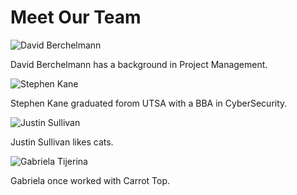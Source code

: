 # Meet Our Team

![David Berchelmann](https://s3.amazonaws.com/alumni.codeup.com/DavidBerchelmann.jpg)

David Berchelmann has a background in Project Management.

![Stephen Kane](https://s3.amazonaws.com/alumni.codeup.com/StephenKane.jpg)

Stephen Kane graduated forom UTSA with a BBA in CyberSecurity.

![Justin Sullivan](https://s3.amazonaws.com/alumni.codeup.com/JustinM.Sullivan.jpg)

Justin Sullivan likes cats.

![Gabriela Tijerina](https://s3.amazonaws.com/alumni.codeup.com/GabrielaTijerina.jpg)

Gabriela once worked with Carrot Top.